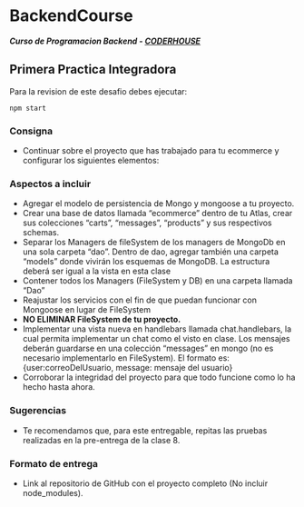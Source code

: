# BackendCourse

**_Curso de Programacion Backend - [CODERHOUSE](https://www.coderhouse.com/)_**

## Primera Practica Integradora

Para la revision de este desafio debes ejecutar:

```
npm start
```

### Consigna

- Continuar sobre el proyecto que has trabajado para tu ecommerce y configurar los siguientes elementos:

### Aspectos a incluir

- Agregar el modelo de persistencia de Mongo y mongoose a tu proyecto.
- Crear una base de datos llamada “ecommerce” dentro de tu Atlas, crear sus colecciones “carts”, “messages”, “products” y sus respectivos schemas.
- Separar los Managers de fileSystem de los managers de MongoDb en una sola carpeta “dao”. Dentro de dao, agregar también una carpeta “models” donde vivirán los esquemas de MongoDB. La estructura deberá ser igual a la vista en esta clase
- Contener todos los Managers (FileSystem y DB) en una carpeta llamada “Dao”
- Reajustar los servicios con el fin de que puedan funcionar con Mongoose en lugar de FileSystem
- **NO ELIMINAR FileSystem de tu proyecto.**
- Implementar una vista nueva en handlebars llamada chat.handlebars, la cual permita implementar un chat como el visto en clase. Los mensajes deberán guardarse en una colección “messages” en mongo (no es necesario implementarlo en FileSystem). El formato es: {user:correoDelUsuario, message: mensaje del usuario}
- Corroborar la integridad del proyecto para que todo funcione como lo ha hecho hasta ahora.

### Sugerencias

- Te recomendamos que, para este entregable, repitas las pruebas realizadas en la pre-entrega de la clase 8.

### Formato de entrega

- Link al repositorio de GitHub con el proyecto completo (No incluir node_modules).

[comment]: <> (Este desafio pertenece a la clase 15 "Primera práctica integradora")
